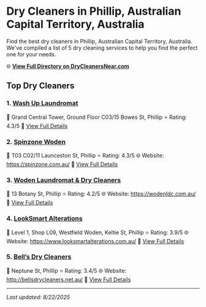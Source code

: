 # Dry Cleaners in Phillip, Australian Capital Territory, Australia

Find the best dry cleaners in Phillip, Australian Capital Territory, Australia. We've compiled a list of 5 dry cleaning services to help you find the perfect one for your needs.

🌐 **[View Full Directory on DryCleanersNear.com](https://drycleanersnear.com/city/Australia/Australian%20Capital%20Territory/Phillip)**

## Top Dry Cleaners

### 1. [Wash Up Laundromat](https://drycleanersnear.com/dryCleaner/68a2898ce025a3a8d28d3bf6/wash-up-laundromat)
📍 Grand Central Tower, Ground Floor C03/15 Bowes St, Phillip
⭐ Rating: 4.3/5
🔗 [View Full Details](https://drycleanersnear.com/dryCleaner/68a2898ce025a3a8d28d3bf6/wash-up-laundromat)

### 2. [Spinzone Woden](https://drycleanersnear.com/dryCleaner/68a289b4e025a3a8d28d3d0c/spinzone-woden)
📍 T03 C02/11 Launceston St, Phillip
⭐ Rating: 4.3/5
🌐 Website: https://spinzone.com.au/
🔗 [View Full Details](https://drycleanersnear.com/dryCleaner/68a289b4e025a3a8d28d3d0c/spinzone-woden)

### 3. [Woden Laundromat & Dry Cleaners](https://drycleanersnear.com/dryCleaner/68a28934e025a3a8d28d3882/woden-laundromat-dry-cleaners)
📍 13 Botany St, Phillip
⭐ Rating: 4.2/5
🌐 Website: https://wodenldc.com.au/
🔗 [View Full Details](https://drycleanersnear.com/dryCleaner/68a28934e025a3a8d28d3882/woden-laundromat-dry-cleaners)

### 4. [LookSmart Alterations](https://drycleanersnear.com/dryCleaner/68a289a1e025a3a8d28d3c6f/looksmart-alterations)
📍 Level 1, Shop L09, Westfield Woden, Keltie St, Phillip
⭐ Rating: 3.9/5
🌐 Website: https://www.looksmartalterations.com.au/
🔗 [View Full Details](https://drycleanersnear.com/dryCleaner/68a289a1e025a3a8d28d3c6f/looksmart-alterations)

### 5. [Bell’s Dry Cleaners](https://drycleanersnear.com/dryCleaner/68a28960e025a3a8d28d3ac6/bell-s-dry-cleaners)
📍 Neptune St, Phillip
⭐ Rating: 3.4/5
🌐 Website: http://bellsdrycleaners.net.au/
🔗 [View Full Details](https://drycleanersnear.com/dryCleaner/68a28960e025a3a8d28d3ac6/bell-s-dry-cleaners)


---

*Last updated: 8/22/2025*
